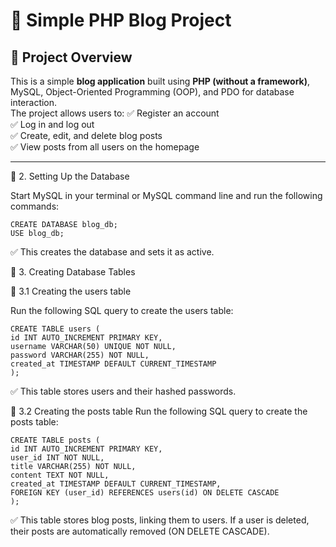 # 📝 Simple PHP Blog Project

## 📌 Project Overview
This is a simple **blog application** built using **PHP (without a framework)**, MySQL, Object-Oriented Programming (OOP), and PDO for database interaction.  
The project allows users to:
✅ Register an account  
✅ Log in and log out  
✅ Create, edit, and delete blog posts  
✅ View posts from all users on the homepage  

---

📌 2. Setting Up the Database

Start MySQL in your terminal or MySQL command line and run the following commands:


    CREATE DATABASE blog_db;
    USE blog_db;

    
✅ This creates the database and sets it as active.

📌 3. Creating Database Tables

🔹 3.1 Creating the users table

Run the following SQL query to create the users table:

    CREATE TABLE users (
    id INT AUTO_INCREMENT PRIMARY KEY,
    username VARCHAR(50) UNIQUE NOT NULL,
    password VARCHAR(255) NOT NULL,
    created_at TIMESTAMP DEFAULT CURRENT_TIMESTAMP
    );
✅ This table stores users and their hashed passwords.

🔹 3.2 Creating the posts table
Run the following SQL query to create the posts table:


    CREATE TABLE posts (
    id INT AUTO_INCREMENT PRIMARY KEY,
    user_id INT NOT NULL,
    title VARCHAR(255) NOT NULL,
    content TEXT NOT NULL,
    created_at TIMESTAMP DEFAULT CURRENT_TIMESTAMP,
    FOREIGN KEY (user_id) REFERENCES users(id) ON DELETE CASCADE
    );
✅ This table stores blog posts, linking them to users. If a user is deleted, their posts are automatically removed (ON DELETE CASCADE).

